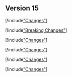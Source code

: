
## Version 15

[!include["Changes"](./_changes15.00.md)]

[!include["Breaking Changes"](./_brc15.00.md)]


[!include["Changes"](./_changes15.01.md)]

[!include["Changes"](./_changes15.02.md)]

[!include["Changes"](./_changes15.03.md)]

[!include["Changes"](./_changes15.04.md)]
